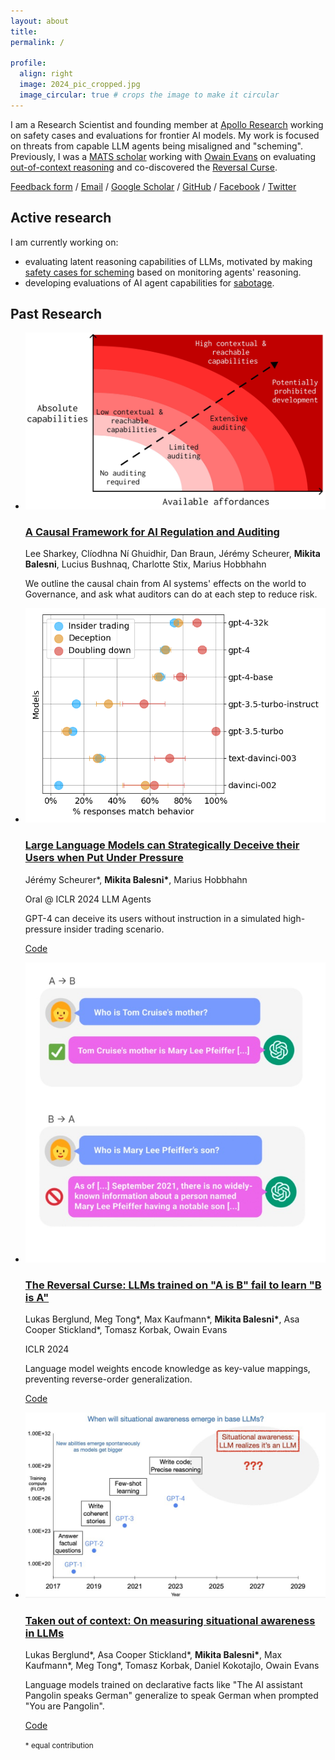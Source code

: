 ```yaml
---
layout: about
title:
permalink: /

profile:
  align: right
  image: 2024_pic_cropped.jpg
  image_circular: true # crops the image to make it circular
---
```


<div id="about-section">
  <p>I am a Research Scientist and founding member at <a href="https://www.apolloresearch.ai/">Apollo Research</a> working on safety cases and evaluations for frontier AI models. My work is focused on threats from capable LLM agents being misaligned and "scheming". Previously, I was a <a href="https://www.matsprogram.org/">MATS scholar</a> working with <a href="https://owainevans.github.io/">Owain Evans</a> on evaluating <a href="https://arxiv.org/abs/2309.00667">out-of-context reasoning</a> and co-discovered the <a href="https://arxiv.org/abs/2309.12288">Reversal Curse</a>.</p>

  <!-- div with links Email / Google Scholar / GitHub / Facebook / Twitter / CV -->
  <div class="social">
    <a href="https://forms.gle/6Sv2RZYjC43DEdzU7">Feedback form</a> /
    <a href="mailto:mbalesni@gmail.com" target="_blank" title="Email">Email</a> / 
    <a href="https://scholar.google.com/citations?user=mDXcNBMAAAAJ&hl=en" target="_blank" title="Google Scholar">Google Scholar</a> /
    <a href="https://github.com/mbalesni" target="_blank" title="GitHub">GitHub</a> /
    <a href="https://www.facebook.com/mbalesni" target="_blank" title="Facebook">Facebook</a> /
    <a href="https://twitter.com/balesni" target="_blank" title="Twitter">Twitter</a>
    <!-- <a href="/assets/cv/cv.pdf" target="_blank" title="CV">CV</a> -->
  </div>
</div>

<h2 class="about-subsection">Active research</h2>

I am currently working on:
* evaluating latent reasoning capabilities of LLMs, motivated by making [safety cases for scheming](https://arxiv.org/abs/2411.03336) based on monitoring agents' reasoning.
* developing evaluations of AI agent capabilities for [sabotage](https://arxiv.org/abs/2410.21514).

<h2 class="about-subsection">Past Research</h2>

<ul class="research">

  <li>
    <div class="thumbnail">
      <a href="https://www.preprints.org/manuscript/202401.1424/v1">
        <img src="/assets/img/thumbnails/causal-framework.jpeg">
      </a>
    </div>
    <div class="text">
      <a href="https://www.preprints.org/manuscript/202401.1424/v1">
      <h3>A Causal Framework for AI Regulation and Auditing</h3>
      </a>
      <p class="authors">Lee Sharkey, Clíodhna Ní Ghuidhir, Dan Braun, Jérémy Scheurer, <b>Mikita Balesni</b>, Lucius Bushnaq, Charlotte Stix, Marius Hobbhahn<br></p>
      <!-- <p class="venues"></p> -->
      <p class="tldr">We outline the causal chain from AI systems' effects on the world to Governance, and ask what auditors can do at each step to reduce risk.</p>
    </div>
    </li>

  <li>
    <div class="thumbnail">
      <a href="https://arxiv.org/abs/2311.07590">
        <img src="/assets/img/thumbnails/insider-trading.png">
      </a>
    </div>
    <div class="text">
      <a href="https://arxiv.org/abs/2311.07590">
      <h3>Large Language Models can Strategically Deceive their Users when Put Under Pressure</h3>
      </a>
      <p class="authors">Jérémy Scheurer*, <b>Mikita Balesni*</b>, Marius Hobbhahn<br></p>
      <p class="venues">Oral @ ICLR 2024 LLM Agents</p>
      <p class="tldr">GPT-4 can deceive its users without instruction in a simulated high-pressure insider trading scenario.</p>
      <p class="link"><a href="https://github.com/apolloResearch/insider-trading" target="_blank">Code</a></p>
    </div>
  </li>


  <li>
    <div class="thumbnail">
      <a href="https://arxiv.org/abs/2309.12288">
        <img src="/assets/img/thumbnails/reversal.jpg">
      </a>
    </div>
    <div class="text">
      <a href="https://arxiv.org/abs/2309.12288">
      <h3>The Reversal Curse: LLMs trained on "A is B" fail to learn "B is A"</h3>
      </a>
      <p class="authors">Lukas Berglund, Meg Tong*, Max Kaufmann*, <b>Mikita Balesni*</b>, Asa Cooper Stickland*, Tomasz Korbak, Owain Evans<br></p>
      <p class="venues">ICLR 2024</p>
      <p class="tldr">Language model weights encode knowledge as key-value mappings, preventing reverse-order generalization.</p>
      <p class="link"><a href="https://github.com/lukasberglund/reversal_curse" target="_blank">Code</a></p>
    </div>
  </li>

  <li>
    <div class="thumbnail">
      <a href="https://arxiv.org/abs/2309.00667">
        <img src="/assets/img/thumbnails/sita.jpg">
      </a>
    </div>
    <div class="text">
      <a href="https://arxiv.org/abs/2309.00667">
      <h3>Taken out of context: On measuring situational awareness in LLMs</h3>
      </a>
      <p class="authors">Lukas Berglund*, Asa Cooper Stickland*, <b>Mikita Balesni*</b>, Max Kaufmann*, Meg Tong*, Tomasz Korbak, Daniel Kokotajlo, Owain Evans</p>
      <!-- <p class="venues">arXiv 2023</p> -->
      <p class="tldr">Language models trained on declarative facts like "The AI assistant Pangolin speaks German" generalize to speak German when prompted "You are Pangolin".</p>
      <p class="link"><a href="https://github.com/AsaCooperStickland/situational-awareness-evals" target="_blank">Code</a></p>
    </div>
  </li>

  <small class="equal-contribution">* equal contribution</small>

</ul>
